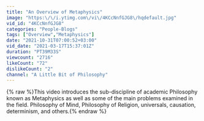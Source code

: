 ```yaml
---
title: "An Overview of Metaphysics"
image: "https:\/\/i.ytimg.com\/vi\/4KCcNnfGJG8\/hqdefault.jpg"
vid_id: "4KCcNnfGJG8"
categories: "People-Blogs"
tags: ["Overview","Metaphysics"]
date: "2021-10-31T07:00:52+03:00"
vid_date: "2021-03-17T15:37:01Z"
duration: "PT39M33S"
viewcount: "2716"
likeCount: "72"
dislikeCount: "2"
channel: "A Little Bit of Philosophy"
---
```

{% raw %}This video introduces the sub-discipline of academic Philosophy known as Metaphysics as well as some of the main problems examined in the field.  Philosophy of Mind, Philosophy of Religion, universals, causation, determinism, and others.{% endraw %}
